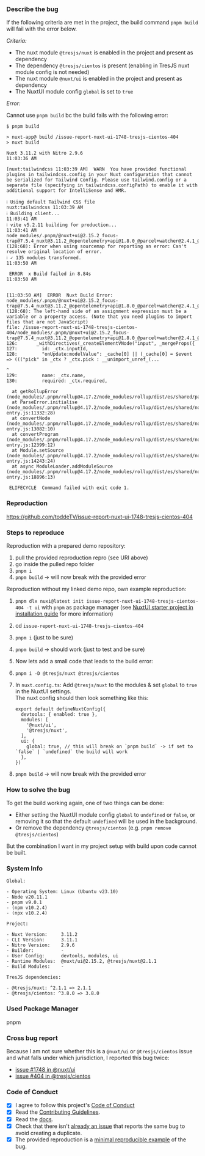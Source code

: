 ### Describe the bug

If the following criteria are met in the project, the build command `pnpm build` will fail with the error below.

*Criteria:*

* The nuxt module `@tresjs/nuxt` is enabled in the project and present as dependency
* The dependency `@tresjs/cientos` is present (enabling in TresJS nuxt module config is not needed)
* The nuxt module `@nuxt/ui` is enabled in the project and present as dependency
* The NuxtUI module config `global` is set to `true`

*Error:*

Cannot use `pnpm build` bc the build fails with the following error:

```shell-script
$ pnpm build

> nuxt-app@ build /issue-report-nuxt-ui-1748-tresjs-cientos-404
> nuxt build

Nuxt 3.11.2 with Nitro 2.9.6                                                                                                                                                11:03:36 AM

[nuxt:tailwindcss 11:03:39 AM]  WARN  You have provided functional plugins in tailwindcss.config in your Nuxt configuration that cannot be serialized for Tailwind Config. Please use tailwind.config or a separate file (specifying in tailwindcss.configPath) to enable it with additional support for IntelliSense and HMR.

ℹ Using default Tailwind CSS file                                                                                                                         nuxt:tailwindcss 11:03:39 AM
ℹ Building client...                                                                                                                                                       11:03:41 AM
ℹ vite v5.2.11 building for production...                                                                                                                                  11:03:41 AM
node_modules/.pnpm/@nuxt+ui@2.15.2_focus-trap@7.5.4_nuxt@3.11.2_@opentelemetry+api@1.8.0_@parcel+watcher@2.4.1_@_cqvxtylvfpkverkt5obk5rowla/node_modules/@nuxt/ui/dist/runtime/components/forms/Radio.vue (128:68): Error when using sourcemap for reporting an error: Can't resolve original location of error.
ℹ ✓ 135 modules transformed.                                                                                                                                               11:03:50 AM

 ERROR  x Build failed in 8.84s                                                                                                                                             11:03:50 AM


[11:03:50 AM]  ERROR  Nuxt Build Error: node_modules/.pnpm/@nuxt+ui@2.15.2_focus-trap@7.5.4_nuxt@3.11.2_@opentelemetry+api@1.8.0_@parcel+watcher@2.4.1_@_cqvxtylvfpkverkt5obk5rowla/node_modules/@nuxt/ui/dist/runtime/components/forms/Radio.vue (128:68): The left-hand side of an assignment expression must be a variable or a property access. (Note that you need plugins to import files that are not JavaScript)
file: /issue-report-nuxt-ui-1748-tresjs-cientos-404/node_modules/.pnpm/@nuxt+ui@2.15.2_focus-trap@7.5.4_nuxt@3.11.2_@opentelemetry+api@1.8.0_@parcel+watcher@2.4.1_@_cqvxtylvfpkverkt5obk5rowla/node_modules/@nuxt/ui/dist/runtime/components/forms/Radio.vue:128:68
126:       _withDirectives(_createElementVNode("input", _mergeProps({
127:         id: _ctx.inputId,
128:         "onUpdate:modelValue": _cache[0] || (_cache[0] = $event => ((("pick" in _ctx ? _ctx.pick : __unimport_unref_(...
                                                                         ^
129:         name: _ctx.name,
130:         required: _ctx.required,

  at getRollupError (node_modules/.pnpm/rollup@4.17.2/node_modules/rollup/dist/es/shared/parseAst.js:394:41)
  at ParseError.initialise (node_modules/.pnpm/rollup@4.17.2/node_modules/rollup/dist/es/shared/node-entry.js:11332:28)
  at convertNode (node_modules/.pnpm/rollup@4.17.2/node_modules/rollup/dist/es/shared/node-entry.js:13082:10)
  at convertProgram (node_modules/.pnpm/rollup@4.17.2/node_modules/rollup/dist/es/shared/node-entry.js:12399:12)
  at Module.setSource (node_modules/.pnpm/rollup@4.17.2/node_modules/rollup/dist/es/shared/node-entry.js:14243:24)
  at async ModuleLoader.addModuleSource (node_modules/.pnpm/rollup@4.17.2/node_modules/rollup/dist/es/shared/node-entry.js:18896:13)

 ELIFECYCLE  Command failed with exit code 1.
```

### Reproduction

https://github.com/toddeTV/issue-report-nuxt-ui-1748-tresjs-cientos-404

### Steps to reproduce

Reproduction with a prepared demo repository:

1. pull the provided reproduction repro (see URI above)
1. go inside the pulled repo folder
1. `pnpm i`
1. `pnpm build` -> will now break with the provided error

Reproduction without my linked demo repo, own example reproduction:

1. `pnpm dlx nuxi@latest init issue-report-nuxt-ui-1748-tresjs-cientos-404 -t ui` with `pnpm` as package manager
  (see [NuxtUI starter project in installation guide](https://ui.nuxt.com/getting-started/installation#use-nuxt-starter) for more information)
1. cd `issue-report-nuxt-ui-1748-tresjs-cientos-404`
1. `pnpm i` (just to be sure)
1. `pnpm build` -> should work (just to test and be sure)
1. Now lets add a small code that leads to the build error:
  1. `pnpm i -D @tresjs/nuxt @tresjs/cientos`
  1. In `nuxt.config.ts`: Add `@tresjs/nuxt` to the modules & set `global` to `true` in the NuxtUI settings.  
    The nuxt config should then look something like this:

         export default defineNuxtConfig({
           devtools: { enabled: true },
           modules: [
             '@nuxt/ui',
             '@tresjs/nuxt',
           ],
           ui: {
             global: true, // this will break on `pnpm build` -> if set to `false` | `undefined` the build will work
           },
         })

1. `pnpm build` -> will now break with the provided error

### How to solve the bug

To get the build working again, one of two things can be done:

* Either setting the NuxtUI module config `global` to `undefined` or `false`, or removing it so that the default `undefined` will be used in the background.
* Or remove the dependency `@tresjs/cientos` (e.g. `pnpm remove @tresjs/cientos`)

But the combination I want in my project setup with build upon code cannot be built.

### System Info

```shell
Global:

- Operating System: Linux (Ubuntu v23.10)
- Node v20.11.1
- pnpm v9.0.1
- (npm v10.2.4)
- (npx v10.2.4)

Project:

- Nuxt Version:     3.11.2
- CLI Version:      3.11.1
- Nitro Version:    2.9.6
- Builder:          -
- User Config:      devtools, modules, ui
- Runtime Modules:  @nuxt/ui@2.15.2, @tresjs/nuxt@2.1.1
- Build Modules:    -

TresJS dependencies:

- @tresjs/nuxt: ^2.1.1 => 2.1.1
- @tresjs/cientos: ^3.8.0 => 3.8.0
```


### Used Package Manager

pnpm


### Cross bug report

Because I am not sure whether this is a `@nuxt/ui` or `@tresjs/cientos` issue and what falls under which jurisdiction, I reported this bug twice:

- [issue #1748 in @nuxt/ui](https://github.com/nuxt/ui/issues/1748)
- [issue #404 in @tresjs/cientos](https://github.com/Tresjs/cientos/issues/404)

### Code of Conduct

- [X] I agree to follow this project's [Code of Conduct](https://github.com/Tresjs/cientos/blob/main/CODE_OF_CONDUCT.md)
- [X] Read the [Contributing Guidelines](https://github.com/Tresjs/cientos/blob/main/CONTRIBUTING.md).
- [X] Read the [docs](https://cientos.tresjs.org/guide).
- [X] Check that there isn't [already an issue](https://github.com/Tresjs/cientos/issues) that reports the same bug to avoid creating a duplicate.
- [X] The provided reproduction is a [minimal reproducible example](https://stackoverflow.com/help/minimal-reproducible-example) of the bug.